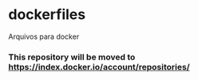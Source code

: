 dockerfiles
===========

Arquivos para docker


### This repository will be moved to https://index.docker.io/account/repositories/

